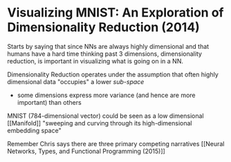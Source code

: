 # Visualizing MNIST: An Exploration of Dimensionality Reduction (2014)

Starts by saying that since NNs are always highly dimensional and that humans have a hard time thinking past 3 dimensions, dimensionality reduction, is important in visualizing what is going on in a NN.

Dimensionality Reduction operates under the assumption that often highly dimensional data "occupies" a lower *sub-space*

- some dimensions express more variance (and hence are more important) than others

MNIST (784-dimensional vector) could be seen as a low dimensional [[Manifold]] "sweeping and curving through its high-dimensional embedding space"

Remember Chris says there are three primary competing narratives [[Neural Networks, Types, and Functional Programming (2015)]]